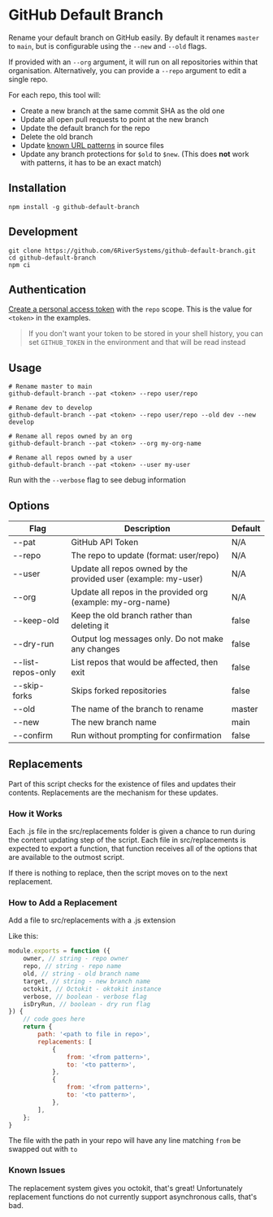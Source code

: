 # GitHub Default Branch

Rename your default branch on GitHub easily. By default it renames `master` to `main`, but is configurable using the `--new` and `--old` flags.

If provided with an `--org` argument, it will run on all repositories within that organisation. Alternatively, you can provide a `--repo` argument to edit a single repo.

For each repo, this tool will:

- Create a new branch at the same commit SHA as the old one
- Update all open pull requests to point at the new branch
- Update the default branch for the repo
- Delete the old branch
- Update [known URL patterns](https://github.com/mheap/github-default-branch/blob/main/src/update-content.js) in source files
- Update any branch protections for `$old` to `$new`. (This does **not** work with patterns, it has to be an exact match)

## Installation

```shell
npm install -g github-default-branch
```

## Development

```shell
git clone https://github.com/6RiverSystems/github-default-branch.git
cd github-default-branch
npm ci
```

## Authentication

[Create a personal access token](https://github.com/settings/tokens/new?scopes=repo&description=github-default-branch) with the `repo` scope. This is the value for `<token>` in the examples.

> If you don't want your token to be stored in your shell history, you can set `GITHUB_TOKEN` in the environment and that will be read instead

## Usage

```
# Rename master to main
github-default-branch --pat <token> --repo user/repo

# Rename dev to develop
github-default-branch --pat <token> --repo user/repo --old dev --new develop

# Rename all repos owned by an org
github-default-branch --pat <token> --org my-org-name

# Rename all repos owned by a user
github-default-branch --pat <token> --user my-user
```

Run with the `--verbose` flag to see debug information

## Options

| Flag              | Description                                                    | Default |
| ----------------- | -------------------------------------------------------------- | ------- |
| --pat <token>     | GitHub API Token                                               | N/A     |
| --repo <name>     | The repo to update (format: user/repo)                         | N/A     |
| --user <name>     | Update all repos owned by the provided user (example: my-user) | N/A     |
| --org <name>      | Update all repos in the provided org (example: my-org-name)    | N/A     |
| --keep-old        | Keep the old branch rather than deleting it                    | false   |
| --dry-run         | Output log messages only. Do not make any changes              | false   |
| --list-repos-only | List repos that would be affected, then exit                   | false   |
| --skip-forks      | Skips forked repositories                                      | false   |
| --old             | The name of the branch to rename                               | master  |
| --new             | The new branch name                                            | main    |
| --confirm         | Run without prompting for confirmation                         | false   |

## Replacements

Part of this script checks for the existence of files and updates their contents. Replacements are the mechanism for these updates.

### How it Works

Each .js file in the src/replacements folder is given a chance to run during the content updating step of the script. Each file in src/replacements is expected to export a function, that function receives all of the options that are available to the outmost script.

If there is nothing to replace, then the script moves on to the next replacement.

### How to Add a Replacement

Add a file to src/replacements with a .js extension

Like this:

```javascript
module.exports = function ({
    owner, // string - repo owner
    repo, // string - repo name
    old, // string - old branch name
    target, // string - new branch name
    octokit, // Octokit - oktokit instance
    verbose, // boolean - verbose flag
    isDryRun, // boolean - dry run flag
}) {
    // code goes here
    return {
        path: '<path to file in repo>',
        replacements: [
            {
                from: '<from pattern>',
                to: '<to pattern>',
            },
            {
                from: '<from pattern>',
                to: '<to pattern>',
            },
        ],
    };
}

```

The file with the path in your repo will have any line matching `from` be swapped out with `to`


### Known Issues

The replacement system gives you octokit, that's great! Unfortunately replacement functions do not currently support asynchronous calls, that's bad.
